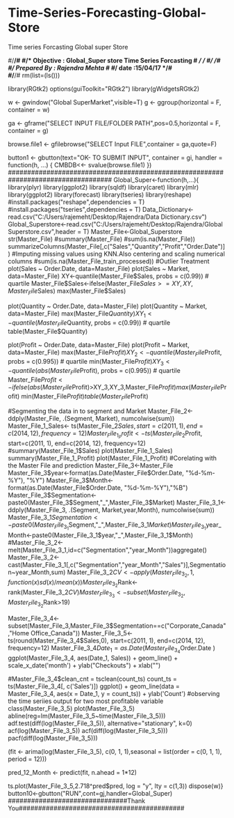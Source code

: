 # Time-Series-Forecasting-Global-Store
Time series Forcasting Global super Store

#/********************************************************************************/#
#/*     Objective : Global_Super store Time Series Forcasting                      #                           */                           */
#/*                                                                              */#
#/*     Prepared By : Rajendra Mehta                                               #
#*/     date        :15/04/17                                                    */#  
#/********************************************************************************/#
rm(list=(ls()))

library(RGtk2)
options(guiToolkit="RGtk2")
library(gWidgetsRGtk2)

w <- gwindow("Global SuperMarket",visible=T)
g <- ggroup(horizontal = F, container = w)

ga <- gframe("SELECT INPUT FILE/FOLDER PATH",pos=0.5,horizontal = F, container = g)

browse.file1 <- gfilebrowse("SELECT Input FILE",container = ga,quote=F)


button1 <- gbutton(text="OK- TO SUBMIT INPUT", container = gi,
                   handler = function(h, ...) {
                     CMBDB<<- svalue(browse.file1)
                   })
###################################################################################
Global_Super<-function(h,...){
library(plyr)
library(ggplot2)
library(sqldf)
library(caret)
library(mlr)
library(ggplot2)
library(forecast)
library(tseries)
library(reshape)
#install.packages("reshape",dependencies = T)
#install.packages("tseries",dependencies = T)
Data_Dictionary<-read.csv("C:/Users/rajemeht/Desktop/Rajendra/Data Dictionary.csv")
Global_Superstore<-read.csv("C:/Users/rajemeht/Desktop/Rajendra/Global Superstore.csv",header = T)
Master_File<-Global_Superstore
str(Master_File)
#summary(Master_File)
#sum(is.na(Master_File))
summarizeColumns(Master_File[,c("Sales","Quantity","Profit","Order.Date")])
#Imputing missing values using KNN.Also centering and scaling numerical columns
#sum(is.na(Master_File_train_processed))
#Outlier Treatment
plot(Sales ~ Order.Date, data=Master_File)
plot(Sales ~ Market, data=Master_File)
XY<-quantile(Master_File$Sales, probs = c(0.99)) # quartile
Master_File$Sales<-ifelse(Master_File$Sales>=XY,XY,Master_File$Sales)
max(Master_File$Sales)

plot(Quantity ~ Order.Date, data=Master_File)
plot(Quantity ~ Market, data=Master_File)
max(Master_File$Quantity)
XY_1<-quantile(Master_File$Quantity, probs = c(0.99)) # quartile
table(Master_File$Quantity)

plot(Profit ~ Order.Date, data=Master_File)
plot(Profit ~ Market, data=Master_File)
max(Master_File$Profit)
XY_2<-quantile(Master_File$Profit, probs = c(0.995)) # quartile
min(Master_File$Profit)
XY_3<-quantile(abs(Master_File$Profit), probs = c(0.995)) # quartile
Master_File$Profit<-ifelse(abs(Master_File$Profit)>XY_3,XY_3,Master_File$Profit)
max(Master_File$Profit)
min(Master_File$Profit)
table(Master_File$Profit)

#Segmenting the data in to segment and Market
Master_File_2<-ddply(Master_File, .(Segment, Market), numcolwise(sum))
Master_File_1_Sales<- ts(Master_File_2$Sales, start=c(2011, 1), end=c(2014, 12), frequency=12) 
Master_File_1_Profit<- ts(Master_File_2$Profit, start=c(2011, 1), end=c(2014, 12), frequency=12) 
#summary(Master_File_1$Sales)
plot(Master_File_1_Sales)
summary(Master_File_1_Profit)
plot(Master_File_1_Profit)
#Corelating with the Master File and prediction
Master_File_3<-Master_File
Master_File_3$year<-format(as.Date(Master_File$Order.Date, "%d-%m-%Y"), "%Y")
Master_File_3$Month<-format(as.Date(Master_File$Order.Date, "%d-%m-%Y"),"%B")
Master_File_3$Segmentation<-paste0(Master_File_3$Segment,"_",Master_File_3$Market)
Master_File_3_1<-ddply(Master_File_3, .(Segment, Market,year,Month), numcolwise(sum))
Master_File_3_1$Segmentation<-paste0(Master_File_3_1$Segment,"_",Master_File_3_1$Market)
Master_File_3_1$year_Month<-paste0(Master_File_3_1$year,"_",Master_File_3_1$Month)
#Master_File_3_2<-melt(Master_File_3_1,id=c("Segmentation","year_Month"))aggregate()
Master_File_3_2<-cast(Master_File_3_1[,c("Segmentation","year_Month","Sales")],Segmentation~year_Month,sum)
Master_File_3_2$CV<-apply(Master_File_3_2,1,function(x) sd(x)/mean(x))
Master_File_3_2$Rank<-rank(Master_File_3_2$CV)
Master_File_3_3<-subset(Master_File_3_2,Master_File_3_2$Rank>19)

Master_File_3_4<- subset(Master_File_3,Master_File_3$Segmentation==c("Corporate_Canada","Home Office_Canada"))
Master_File_3_5<- ts(round(Master_File_3_4$Sales,0), start=c(2011, 1), end=c(2014, 12), frequency=12) 
Master_File_3_4$Date_1 = as.Date(Master_File_3_4$Order.Date )
ggplot(Master_File_3_4, aes(Date_1, Sales)) + geom_line() + scale_x_date('month')  + ylab("Checkouts") +
  xlab("")

#Master_File_3_4$clean_cnt = tsclean(count_ts)
count_ts = ts(Master_File_3_4[, c('Sales')])
ggplot() +
  geom_line(data = Master_File_3_4, aes(x = Date_1, y = count_ts)) + ylab('Count')
#observing the time seriies output for two most profitable variable
class(Master_File_3_5)
plot(Master_File_3_5)
abline(reg=lm(Master_File_3_5~time(Master_File_3_5)))
adf.test(diff(log(Master_File_3_5)), alternative="stationary", k=0)
acf(log(Master_File_3_5))
acf(diff(log(Master_File_3_5)))
pacf(diff(log(Master_File_3_5)))

(fit <- arima(log(Master_File_3_5), c(0, 1, 1),seasonal = list(order = c(0, 1, 1), period = 12)))

pred_12_Month <- predict(fit, n.ahead = 1*12)

ts.plot(Master_File_3_5,2.718^pred$pred, log = "y", lty = c(1,3))
dispose(w)}
button10<-gbutton("RUN",cont=gj,handler=Global_Super)
###############################Thank You###########################################
